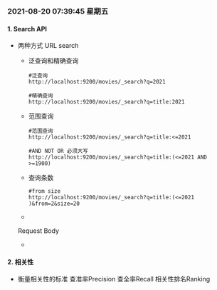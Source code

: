 ### 2021-08-20 07:39:45  星期五  

#### 1. Search API

- 两种方式
  URL search

  - 泛查询和精确查询

    ```shell
    #泛查询
    http://localhost:9200/movies/_search?q=2021
    
    #精确查询
    http://localhost:9200/movies/_search?q=title:2021
    ```

  - 范围查询

    ```shell
    #范围查询
    http://localhost:9200/movies/_search?q=title:<=2021
    
    #AND NOT OR 必须大写
    http://localhost:9200/movies/_search?q=title:(<=2021 AND >=1900)
    ```

  - 查询条数

    ```shell
    #from size
    http://localhost:9200/movies/_search?q=title:(<=2021 )&from=2&size=20
    
    ```

    

  - 

  Request Body

  - 

#### 2. 相关性

- 衡量相关性的标准
  查准率Precision
  查全率Recall
  相关性排名Ranking
